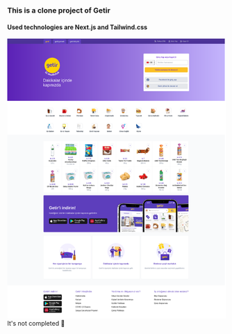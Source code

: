 ### This is a clone project of Getir

#### Used technologies are Next.js and Tailwind.css

![screenshot](screenshot.png)
It's not completed 👋

